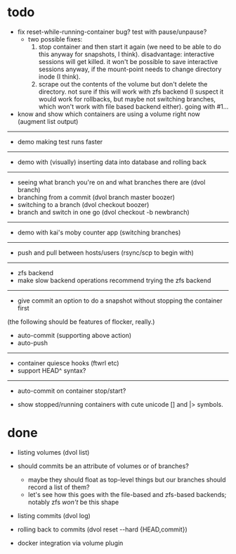 # todo

* fix reset-while-running-container bug? test with pause/unpause?
    * two possible fixes:
        1. stop container and then start it again (we need to be able to do this anyway for snapshots, I think).
           disadvantage: interactive sessions will get killed. it won't be possible to save interactive sessions anyway, if the mount-point needs to change directory inode (I think).
        2. scrape out the contents of the volume but don't delete the directory.
           not sure if this will work with zfs backend (I suspect it would work for rollbacks, but maybe not switching branches, which won't work with file based backend either).
      going with #1...
* know and show which containers are using a volume right now (augment list output)

---

* demo making test runs faster

---

* demo with (visually) inserting data into database and rolling back

---

* seeing what branch you're on and what branches there are (dvol branch)
* branching from a commit (dvol branch master boozer)
* switching to a branch (dvol checkout boozer)
* branch and switch in one go (dvol checkout -b newbranch)

---

* demo with kai's moby counter app (switching branches)

---

* push and pull between hosts/users (rsync/scp to begin with)

---

* zfs backend
* make slow backend operations recommend trying the zfs backend

---

* give commit an option to do a snapshot without stopping the container first

(the following should be features of flocker, really.)

* auto-commit (supporting above action)
* auto-push

---

* container quiesce hooks (ftwrl etc)
* support HEAD^ syntax?

---

* auto-commit on container stop/start?

* show stopped/running containers with cute unicode [] and |> symbols.

# done

* listing volumes (dvol list)

* should commits be an attribute of volumes or of branches?
    * maybe they should float as top-level things but our branches should record a list of them?
    * let's see how this goes with the file-based and zfs-based backends; notably zfs *won't* be this shape

* listing commits (dvol log)

* rolling back to commits (dvol reset --hard {HEAD,commit})

* docker integration via volume plugin
